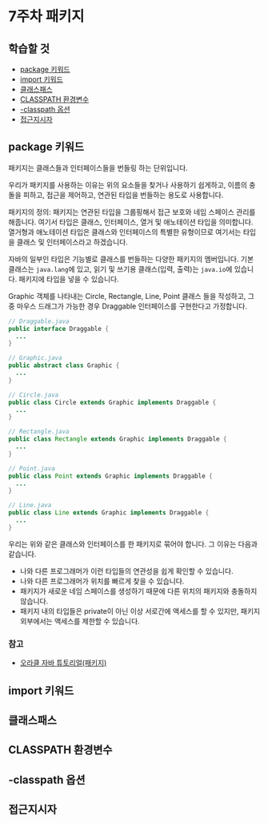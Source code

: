 # 7주차 패키지

## 학습할 것

- [package 키워드](#package-키워드)
- [import 키워드](#import-키워드)
- [클래스패스](#클래스패스)
- [CLASSPATH 환경변수](#classpath-환경변수)
- [-classpath 옵션](#-classpath-옵션)
- [접근지시자](#접근지시자)

## package 키워드

패키지는 클래스들과 인터페이스들을 번들링 하는 단위입니다.

우리가 패키지를 사용하는 이유는 위의 요소들을 찾거나 사용하기 쉽게하고, 이름의 충돌을 피하고, 접근을 제어하고, 연관된 타입을 번들하는 용도로 사용합니다.

패키지의 정의: 패키지는 연관된 타입을 그룹핑해서 접근 보호와 네임 스페이스 관리를 해줍니다. 여기서 타입은 클래스, 인터페이스, 열거 및 애노테이션 타입을 의미합니다. 열거형과 애노테이션 타입은 클래스와 인터페이스의 특별한 유형이므로 여기서는 타입을 클래스 및 인터페이스라고 하겠습니다.

자바의 일부인 타입은 기능별로 클래스를 번들하는 다양한 패키지의 멤버입니다. 기본 클래스는 `java.lang`에 있고, 읽기 및 쓰기용 클래스(입력, 출력)는 `java.io`에 있습니다. 패키지에 타입을 넣을 수 있습니다.

Graphic 객체를 나타내는 Circle, Rectangle, Line, Point 클래스 들을 작성하고, 그 중 마우스 드래그가 가능한 경우 Draggable 인터페이스를 구현한다고 가정합니다.

```java
// Draggable.java
public interface Draggable {
  ...
}

// Graphic.java
public abstract class Graphic {
  ...
}

// Circle.java
public class Circle extends Graphic implements Draggable {
  ...
}

// Rectangle.java
public class Rectangle extends Graphic implements Draggable {
  ...
}

// Point.java
public class Point extends Graphic implements Draggable {
  ...
}

// Line.java
public class Line extends Graphic implements Draggable {
  ...
}
```

우리는 위와 같은 클래스와 인터페이스를 한 패키지로 묶어야 합니다. 그 이유는 다음과 같습니다.

- 나와 다른 프로그래머가 이런 타입들의 연관성을 쉽게 확인할 수 있습니다.
- 나와 다른 프로그래머가 위치를 빠르게 찾을 수 있습니다.
- 패키지가 새로운 네임 스페이스를 생성하기 때문에 다른 위치의 패키지와 충돌하지 않습니다.
- 패키지 내의 타입들은 private이 아닌 이상 서로간에 액세스를 할 수 있지만, 패키지 외부에서는 액세스를 제한할 수 있습니다.

### 참고

- [오라클 자바 튜토리얼(패키지)](https://docs.oracle.com/javase/tutorial/java/package/index.html)

## import 키워드

## 클래스패스

## CLASSPATH 환경변수

## -classpath 옵션

## 접근지시자
